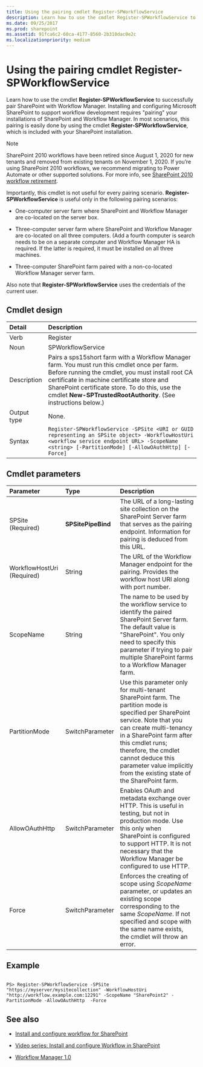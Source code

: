 ```yaml
---
title: Using the pairing cmdlet Register-SPWorkflowService
description: Learn how to use the cmdlet Register-SPWorkflowService to successfully pair SharePoint with Workflow Manager.
ms.date: 09/25/2017
ms.prod: sharepoint
ms.assetid: 91fca6c2-60ca-4177-8560-2b310dac0e2c
ms.localizationpriority: medium
---
```




# Using the pairing cmdlet Register-SPWorkflowService
Learn how to use the cmdlet **Register-SPWorkflowService** to successfully pair SharePoint with Workflow Manager.
Installing and configuring Microsoft SharePoint to support workflow development requires "pairing" your installations of SharePoint and Workflow Manager. In most scenarios, this pairing is easily done by using the cmdlet **Register-SPWorkflowService**, which is included with your SharePoint installation.
  
> [!NOTE]
> SharePoint 2010 workflows have been retired since August 1, 2020 for new tenants and removed from existing tenants on November 1, 2020. If you’re using SharePoint 2010 workflows, we recommend migrating to Power Automate or other supported solutions. For more info, see [SharePoint 2010 workflow retirement](https://support.microsoft.com/office/sharepoint-2010-workflow-retirement-1ca3fff8-9985-410a-85aa-8120f626965f).

Importantly, this cmdlet is not useful for every pairing scenario. **Register-SPWorkflowService** is useful only in the following pairing scenarios:
- One-computer server farm where SharePoint and Workflow Manager are co-located on the server box.
    
  
- Three-computer server farm where SharePoint and Workflow Manager are co-located on all three computers. (Add a fourth computer is search needs to be on a separate computer and Workflow Manager HA is required. If the latter is required, it must be installed on all three machines.
    
  
- Three-computer SharePoint farm paired with a non-co-located Workflow Manager server farm.
    
  
Also note that **Register-SPWorkflowService** uses the credentials of the current user.
## Cmdlet design





|**Detail**|**Description**|
|:-----|:-----|
|Verb  <br/> |Register  <br/> |
|Noun  <br/> |SPWorkflowService  <br/> |
|Description  <br/> |Pairs a sps15short farm with a Workflow Manager farm. You must run this cmdlet once per farm. Before running the cmdlet, you must install root CA certificate in machine certificate store and SharePoint certificate store. To do this, use the cmdlet **New-SPTrustedRootAuthority**. (See instructions below.)  <br/> |
|Output type  <br/> |None.  <br/> |
|Syntax  <br/> | `Register-SPWorkflowService -SPSite <URI or GUID representing an SPSite object> -WorkflowHostUri <workflow service endpoint URL> -ScopeName <string> [-PartitionMode] [-AllowOAuthHttp] [-Force]` <br/> |
   

## Cmdlet parameters



|**Parameter**|**Type**|**Description**|
|:-----|:-----|:-----|
|SPSite          (Required)  <br/> |**SPSitePipeBind** <br/> |The URL of a long-lasting site collection on the SharePoint Server farm that serves as the pairing endpoint. Information for pairing is deduced from this URL.  <br/> |
|WorkflowHostUri          (Required)  <br/> |String  <br/> |The URL of the Workflow Manager endpoint for the pairing. Provides the workflow host URI along with port number.  <br/> |
|ScopeName  <br/> |String  <br/> |The name to be used by the workflow service to identify the paired SharePoint Server farm. The default value is "SharePoint". You only need to specify this parameter if trying to pair multiple SharePoint farms to a Workflow Manager farm.  <br/> |
|PartitionMode  <br/> |SwitchParameter  <br/> |Use this parameter only for multi-tenant SharePoint farm. The partition mode is specified per SharePoint service. Note that you can create multi-tenancy in a SharePoint farm after this cmdlet runs; therefore, the cmdlet cannot deduce this parameter value implicitly from the existing state of the SharePoint farm.  <br/> |
|AllowOAuthHttp  <br/> |SwitchParameter  <br/> |Enables OAuth and metadata exchange over HTTP. This is useful in testing, but not in production mode. Use this only when SharePoint is configured to support HTTP. It is not necessary that the Workflow Manager be configured to use HTTP.  <br/> |
|Force  <br/> |SwitchParameter  <br/> |Enforces the creating of scope using  _ScopeName_ parameter, or updates an existing scope corresponding to the same _ScopeName_. If not specified and scope with the same name exists, the cmdlet will throw an error.  <br/> |
   

## Example


```

PS> Register-SPWorkflowService -SPSite "https://myserver/mysitecollection" -WorkflowHostUri "http://workflow.example.com:12291" -ScopeName "SharePoint2" -PartitionMode -AllowOAuthHttp  -Force
```


## See also
<a name="bk_addresources"> </a>


-  [Install and configure workflow for SharePoint](https://technet.microsoft.com/library/jj658588.aspx)
    
  
-  [Video series: Install and configure Workflow in SharePoint](https://technet.microsoft.com/library/dn201724.aspx)
    
  
-  [Workflow Manager 1.0](https://msdn.microsoft.com/library/jj193528%28Azure.10%29)
    
  
